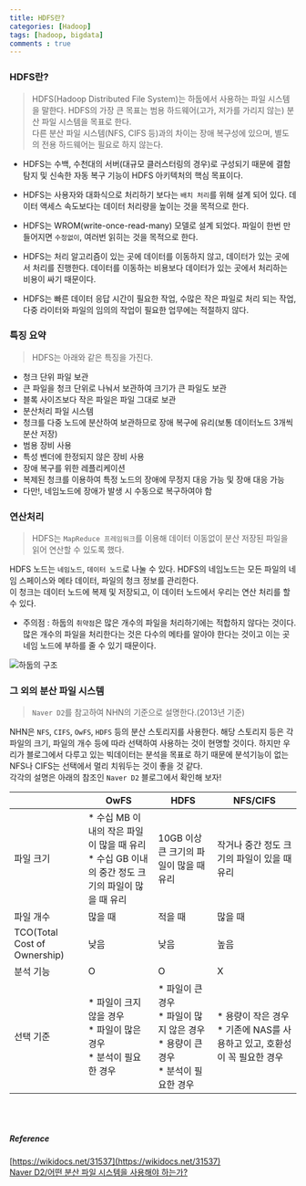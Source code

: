 ```yaml
---
title: HDFS란?
categories: [Hadoop]
tags: [hadoop, bigdata]
comments : true
---
```


### HDFS란?
> HDFS(Hadoop Distributed File System)는 하둡에서 사용하는 파일 시스템을 말한다. HDFS의 가장 큰 목표는 범용 하드웨어(고가, 저가를 가리지 않는) 분산 파일 시스템을 목표로 한다. <br/>
다른 분산 파일 시스템(NFS, CIFS 등)과의 차이는 장애 복구성에 있으며, 별도의 전용 하드웨어는 필요로 하지 않는다.

* HDFS는 수백, 수천대의 서버(대규모 클러스터링의 경우)로 구성되기 때문에 결함 탐지 및 신속한 자동 복구 기능이 HDFS 아키텍처의 핵심 목표이다.  

* HDFS는 사용자와 대화식으로 처리하기 보다는 `배치 처리`를 위해 설계 되어 있다. 데이터 액세스 속도보다는 데이터 처리량을 높이는 것을 목적으로 한다.  

* HDFS는 WROM(write-once-read-many) 모델로 설계 되었다. 파일이 한번 만들어지면 `수정없이`, 여러번 읽히는 것을 목적으로 한다.  

* HDFS는 처리 알고리즘이 있는 곳에 데이터를 이동하지 않고, 데이터가 있는 곳에서 처리를 진행한다. 데이터를 이동하는 비용보다 데이터가 있는 곳에서 처리하는 비용이 싸기 때문이다.  

* HDFS는 빠른 데이터 응답 시간이 필요한 작업, 수많은 작은 파일로 처리 되는 작업, 다중 라이터와 파일의 임의의 작업이 필요한 업무에는 적절하지 않다.

### 특징 요약
> HDFS는 아래와 같은 특징을 가진다.  

* 청크 단위 파일 보관  
* 큰 파일을 청크 단위로 나눠서 보관하여 크기가 큰 파일도 보관
* 블록 사이즈보다 작은 파일은 파일 그대로 보관
* 분산처리 파일 시스템
* 청크를 다중 노드에 분산하여 보관하므로 장애 복구에 유리(보통 데이터노드 3개씩 분산 저장)
* 범용 장비 사용
* 특성 벤더에 한정되지 않은 장비 사용
* 장애 복구를 위한 레플리케이션
* 복제된 청크를 이용하여 특정 노드의 장애에 무정지 대응 가능 및 장애 대응 가능
* 다만!, 네임노드에 장애가 발생 시 수동으로 복구하여야 함


### 연산처리
> HDFS는 `MapReduce 프레임워크`를 이용해 데이터 이동없이 분산 저장된 파일을 읽어 연산할 수 있도록 했다.

HDFS 노드는 `네임노드`, `데이터 노드`로 나눌 수 있다. HDFS의 네임노드는 모든 파일의 네임 스페이스와 메타 데이터, 파일의 청크 정보를 관리한다.  
이 청크는 데이터 노드에 복제 및 저장되고, 이 데이터 노드에서 우리는 연산 처리를 할 수 있다.<br>

* 주의점 : 하둡의 `취약점`은 많은 개수의 파일을 처리하기에는 적합하지 않다는 것이다. 많은 개수의 파일을 처리한다는 것은 다수의 메타를 알아야 한다는 것이고 이는 곳 네임 노드에 부하를 줄 수 있기 때문이다. 

![하둡의 구조]('/assets/img/post/hdfs_structure.png')

### 그 외의 분산 파일 시스템
> `Naver D2`를 참고하여 NHN의 기준으로 설명한다.(2013년 기준)

NHN은 `NFS`, `CIFS`, `OwFS`, `HDFS` 등의 분산 스토리지를 사용한다. 해당 스토리지 등은 각 파일의 크기, 파일의 개수 등에 따라 선택하여 사용하는 것이 현명할 것이다. 하지만 우리가 블로그에서 다루고 있는 빅데이터는 분석을 목표로 하기 때문에 분석기능이 없는 NFS나 CIFS는 선택에서 멀리 치워두는 것이 좋을 것 같다.<br>
각각의 설명은 아래의 참조인 `Naver D2` 블로그에서 확인해 보자!

|   |OwFS|HDFS|NFS/CIFS|
|---|---|---|---|
|파일 크기|* 수십 MB 이내의 작은 파일이 많을 때 유리 <br>* 수십 GB 이내의 중간 정도 크기의 파일이 많을 때 유리|10GB 이상 큰 크기의 파일이 많을 때 유리|작거나 중간 정도 크기의 파일이 있을 때 유리|
|파일 개수|많을 때|적을 때|많을 때|
|TCO(Total Cost of Ownership)|낮음|낮음|높음|
|분석 기능|O|O|X|
|선택 기준|* 파일이 크지 않을 경우 <br>* 파일이 많은 경우 <br>* 분석이 필요한 경우|* 파일이 큰 경우<br>* 파일이 많지 않은 경우<br>* 용량이 큰 경우<br>* 분석이 필요한 경우|* 용량이 작은 경우<br>* 기존에 NAS를 사용하고 있고, 호환성이 꼭 필요한 경우|  

<br><br>

##### Reference  
[https://wikidocs.net/31537](https://wikidocs.net/31537)<br>
[Naver D2/어떤 분산 파일 시스템을 사용해야 하는가?](https://d2.naver.com/helloworld/258077)